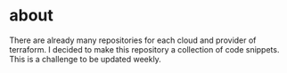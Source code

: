 # about

There are already many repositories for each cloud and provider of terraform.
I decided to make this repository a collection of code snippets.
This is a challenge to be updated weekly.

